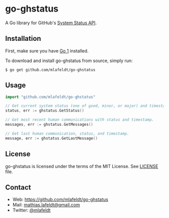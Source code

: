 go-ghstatus
===========

A Go library for GitHub's [System Status API].


Installation
------------

First, make sure you have [Go 1] installed.

To download and install go-ghstatus from source, simply run:

    $ go get github.com/mlafeldt/go-ghstatus


Usage
-----

```go
import "github.com/mlafeldt/go-ghstatus"

// Get current system status (one of good, minor, or major) and timestamp.
status, err := ghstatus.GetStatus()

// Get most recent human communications with status and timestamp.
messages, err := ghstatus.GetMessages()

// Get last human communication, status, and timestamp.
message, err := ghstatus.GetLastMessage()
```


License
-------

go-ghstatus is licensed under the terms of the MIT License. See [LICENSE] file.


Contact
-------

* Web: <https://github.com/mlafeldt/go-ghstatus>
* Mail: <mathias.lafeldt@gmail.com>
* Twitter: [@mlafeldt](https://twitter.com/mlafeldt)


[Go 1]: http://golang.org/doc/install
[LICENSE]: https://github.com/mlafeldt/go-ghstatus/blob/master/LICENSE
[System Status API]: https://status.github.com/api

